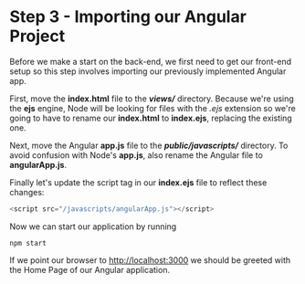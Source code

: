 
# Step 3 - Importing our Angular Project

Before we make a start on the back-end, we first need to get our front-end setup so this step involves importing our previously implemented Angular app.

First, move the **index.html** file to the ***views/*** directory. Because we're using the **ejs** engine, Node will be looking for files with the *.ejs* extension so we're going to have to rename our **index.html** to **index.ejs**, replacing the existing one.

Next, move the Angular **app.js** file to the ***public/javascripts/*** directory. To avoid confusion with Node's **app.js**, also rename the Angular file to **angularApp.js**.

Finally let's update the script tag in our **index.ejs** file to reflect these changes:

```javascript
<script src="/javascripts/angularApp.js"></script>
```

Now we can start our application by running 

```
npm start

```

If we point our browser to [http://localhost:3000](http://localhost:3000) we should be greeted with the Home Page of our Angular application.



